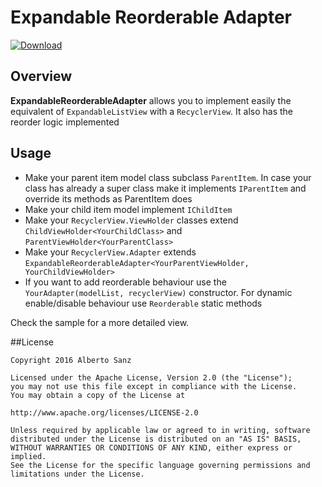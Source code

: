 # Expandable Reorderable Adapter

[ ![Download](https://api.bintray.com/packages/albertosh/maven/expandable-reorderable-adapter/images/download.svg) ](https://bintray.com/albertosh/maven/expandable-reorderable-adapter/_latestVersion)

## Overview

**ExpandableReorderableAdapter** allows you to implement easily the equivalent of `ExpandableListView` with a `RecyclerView`. It also has the reorder logic implemented


## Usage
* Make your parent item model class subclass `ParentItem`. In case your class has already a super class make it implements `IParentItem` and override its methods as ParentItem does
* Make your child item model implement `IChildItem`
* Make your `RecyclerView.ViewHolder` classes extend `ChildViewHolder<YourChildClass>` and `ParentViewHolder<YourParentClass>`
* Make your `RecyclerView.Adapter` extends `ExpandableReorderableAdapter<YourParentViewHolder, YourChildViewHolder>`
* If you want to add reorderable behaviour use the `YourAdapter(modelList, recyclerView)` constructor. For dynamic enable/disable behaviour use `Reorderable` static methods

Check the sample for a more detailed view.

##License
 
    Copyright 2016 Alberto Sanz

    Licensed under the Apache License, Version 2.0 (the "License");
    you may not use this file except in compliance with the License.
    You may obtain a copy of the License at

    http://www.apache.org/licenses/LICENSE-2.0

    Unless required by applicable law or agreed to in writing, software
    distributed under the License is distributed on an "AS IS" BASIS,
    WITHOUT WARRANTIES OR CONDITIONS OF ANY KIND, either express or implied.
    See the License for the specific language governing permissions and
    limitations under the License.